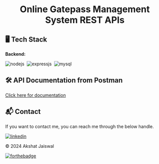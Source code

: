 <h1 align="center">Online Gatepass Management System REST APIs</h1>

## 🖥️ Tech Stack

**Backend:**

![nodejs](https://img.shields.io/badge/Node.js-43853D?style=for-the-badge&logo=node.js&logoColor=white)&nbsp;
![expressjs](https://img.shields.io/badge/Express.js-F7DF1E?style=for-the-badge&logo=express&logoColor=black)&nbsp;
![mysql](https://img.shields.io/badge/MySQL-4479A1?style=for-the-badge&logo=mysql&logoColor=white)


## 🛠️ API Documentation from Postman

<a href="https://documenter.getpostman.com/view/34667377/2sA3Qv8B5V">Click here for documentation</a>

<h2>📬 Contact</h2>

If you want to contact me, you can reach me through the below handle.

[![linkedin](https://img.shields.io/badge/LinkedIn-0077B5?style=for-the-badge&logo=linkedin&logoColor=white)](https://www.linkedin.com/in/akshat-jaiswal-4664a2197)

© 2024 Akshat Jaiswal

[![forthebadge](https://forthebadge.com/images/badges/built-with-love.svg)](https://forthebadge.com)
